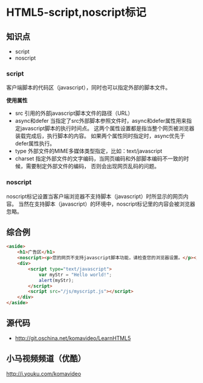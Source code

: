 HTML5-script,noscript标记
========================

## 知识点

* script
* noscript

### script

客户端脚本的代码区（javascript），同时也可以指定外部的脚本文件。

**使用属性**

* src
引用的外部javascript脚本文件的路径（URL）
* async和defer
当指定了src外部脚本参照文件时，async和defer属性用来指定javascript脚本的执行时间点。
这两个属性设置都是指当整个网页被浏览器装载完成后，执行脚本的内容。
如果两个属性同时指定时，async优先于defer属性执行。
* type
外部文件的MIME多媒体类型指定，比如：text/javascript
* charset
指定外部文件的文字编码，当网页编码和外部脚本编码不一致的时候，需要制定外部文件的编码，
否则会出现网页乱码的问题。

### noscript

noscript标记设置当客户端浏览器不支持脚本（javascript）时所显示的网页内容。
当然在支持脚本（javascript）的环境中，noscript标记里的内容会被浏览器忽略。

## 综合例

~~~html
<aside>
    <h1>广告区</h1>
    <noscript><p>您的网页不支持javascript脚本功能，请检查您的浏览器设置。</p></noscript>
    <div>
        <script type="text/javascript">
            var myStr = "Hello world!";
            alert(myStr);
        </script>
        <script src="/js/myscript.js"></script>
    </div>
</aside>
~~~

## 源代码

* http://git.oschina.net/komavideo/LearnHTML5

## 小马视频频道（优酷）

http://i.youku.com/komavideo
